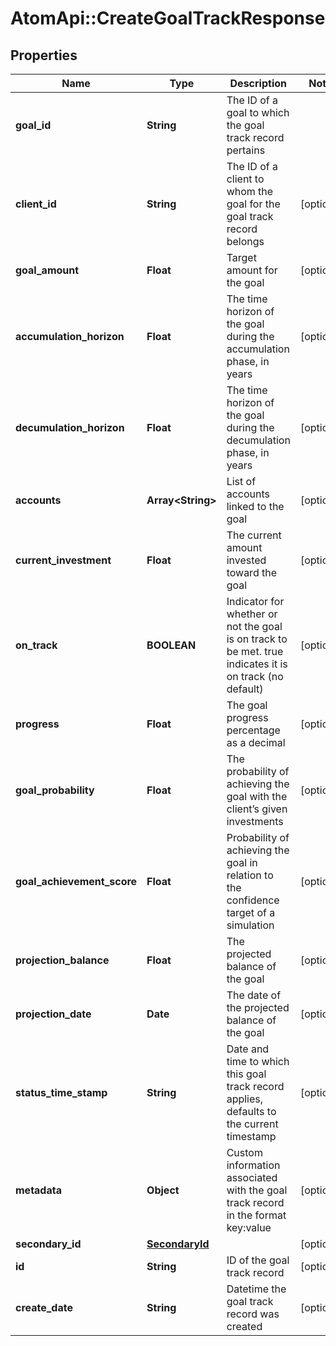 # AtomApi::CreateGoalTrackResponse

## Properties
Name | Type | Description | Notes
------------ | ------------- | ------------- | -------------
**goal_id** | **String** | The ID of a goal to which the goal track record pertains | 
**client_id** | **String** | The ID of a client to whom the goal for the goal track record belongs | [optional] 
**goal_amount** | **Float** | Target amount for the goal | [optional] 
**accumulation_horizon** | **Float** | The time horizon of the goal during the accumulation phase, in years | [optional] 
**decumulation_horizon** | **Float** | The time horizon of the goal during the decumulation phase, in years | [optional] 
**accounts** | **Array&lt;String&gt;** | List of accounts linked to the goal | [optional] 
**current_investment** | **Float** | The current amount invested toward the goal | [optional] 
**on_track** | **BOOLEAN** | Indicator for whether or not the goal is on track to be met. true indicates it is on track (no default) | [optional] 
**progress** | **Float** | The goal progress percentage as a decimal | [optional] 
**goal_probability** | **Float** | The probability of achieving the goal with the client’s given investments | [optional] 
**goal_achievement_score** | **Float** | Probability of achieving the goal in relation to the confidence target of a simulation | [optional] 
**projection_balance** | **Float** | The projected balance of the goal | [optional] 
**projection_date** | **Date** | The date of the projected balance of the goal | [optional] 
**status_time_stamp** | **String** | Date and time to which this goal track record applies, defaults to the current timestamp | [optional] 
**metadata** | **Object** | Custom information associated with the goal track record in the format key:value | [optional] 
**secondary_id** | [**SecondaryId**](SecondaryId.md) |  | [optional] 
**id** | **String** | ID of the goal track record | [optional] 
**create_date** | **String** | Datetime the goal track record was created | [optional] 


